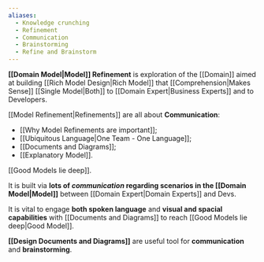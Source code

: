 ```yaml
---
aliases:
  - Knowledge crunching
  - Refinement
  - Communication
  - Brainstorming
  - Refine and Brainstorm
---
```

**[[Domain Model|Model]] Refinement** is exploration of the [[Domain]] aimed at building [[Rich Model Design|Rich Model]] that [[Comprehension|Makes Sense]] [[Single Model|Both]] to [[Domain Expert|Business Experts]] and to Developers.

[[Model Refinement|Refinements]] are all about **Communication**:
- [[Why Model Refinements are important]];
- [[Ubiquitous Language|One Team - One Language]];
- [[Documents and Diagrams]];
- [[Explanatory Model]].

[[Good Models lie deep]].

It is built via **lots of _communication_ regarding scenarios in the [[Domain Model|Model]]** between [[Domain Expert|Domain Experts]] and Devs. 

It is vital to engage **both spoken language** and **visual and spacial capabilities** with [[Documents and Diagrams]] to reach [[Good Models lie deep|Good Model]].

**[[Design Documents and Diagrams]]** are useful tool for **communication** and **brainstorming**.
